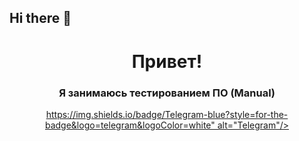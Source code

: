 ## Hi there 👋

<!--
Here are some ideas to get you started:

- 🔭 I’m currently working on ...
- 🌱 I’m currently learning ...
- 👯 I’m looking to collaborate on ...
- 🤔 I’m looking for help with ...
- 💬 Ask me about ...
- 📫 How to reach me: ...
- 😄 Pronouns: ...
- ⚡ Fun fact: ...
-->

<div id="header" align="center">
  <h1>Привет!</h1>
  <h3>Я занимаюсь тестированием ПО (Manual)</h3>
</div>

<div id="socials" align="center">
  <a href="@JenyaDev">
    https://img.shields.io/badge/Telegram-blue?style=for-the-badge&logo=telegram&logoColor=white" alt="Telegram"/>
  </a>
  
</div>
